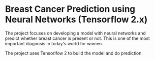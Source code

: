 # Breast Cancer Prediction using Neural Networks (Tensorflow 2.x)
The project focuses on developing a model with neural networks and predict whether breast cancer is present or not. This is one of the most important diagnosis in today's world for women.

The project uses Tensorlfow 2 to build the model and do prediction.
